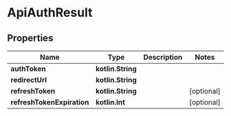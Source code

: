 
# ApiAuthResult

## Properties
Name | Type | Description | Notes
------------ | ------------- | ------------- | -------------
**authToken** | **kotlin.String** |  | 
**redirectUrl** | **kotlin.String** |  | 
**refreshToken** | **kotlin.String** |  |  [optional]
**refreshTokenExpiration** | **kotlin.Int** |  |  [optional]



